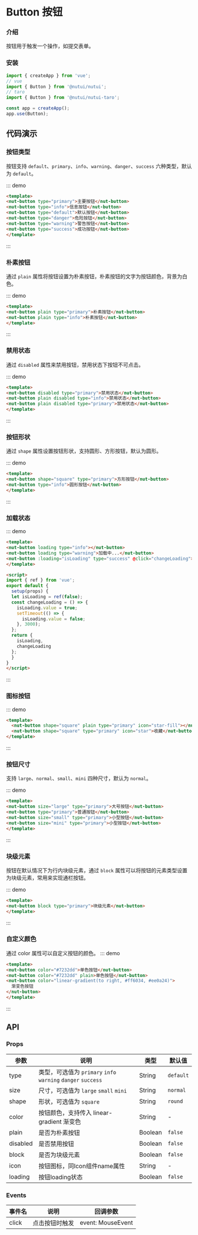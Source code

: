 # Button 按钮

### 介绍

按钮用于触发一个操作，如提交表单。

### 安装

``` javascript
import { createApp } from 'vue';
// vue
import { Button } from '@nutui/nutui';
// taro
import { Button } from '@nutui/nutui-taro';

const app = createApp();
app.use(Button);
```

## 代码演示

### 按钮类型

按钮支持 `default`、`primary`、`info`、`warning`、`danger`、`success` 六种类型，默认为 `default`。

::: demo
```html
<template>
<nut-button type="primary">主要按钮</nut-button>
<nut-button type="info">信息按钮</nut-button>
<nut-button type="default">默认按钮</nut-button>
<nut-button type="danger">危险按钮</nut-button>
<nut-button type="warning">警告按钮</nut-button>
<nut-button type="success">成功按钮</nut-button>
</template>
```
:::
### 朴素按钮

通过 `plain` 属性将按钮设置为朴素按钮，朴素按钮的文字为按钮颜色，背景为白色。

::: demo
```html
<template>
<nut-button plain type="primary">朴素按钮</nut-button>
<nut-button plain type="info">朴素按钮</nut-button>
</template>
```
:::

### 禁用状态

通过 `disabled` 属性来禁用按钮，禁用状态下按钮不可点击。

::: demo
```html
<template>
<nut-button disabled type="primary">禁用状态</nut-button>
<nut-button plain disabled type="info">禁用状态</nut-button>
<nut-button plain disabled type="primary">禁用状态</nut-button>
</template>
```
:::
### 按钮形状

通过 `shape` 属性设置按钮形状，支持圆形、方形按钮，默认为圆形。

::: demo
```html
<template>
<nut-button shape="square" type="primary">方形按钮</nut-button>
<nut-button type="info">圆形按钮</nut-button>
</template>
```
:::
### 加载状态

::: demo
```html
<template>
<nut-button loading type="info"></nut-button>
<nut-button loading type="warning">加载中...</nut-button>
<nut-button :loading="isLoading" type="success" @click="changeLoading">Click me!</nut-button>
</template>

<script>
import { ref } from 'vue';
export default {
  setup(props) {
  let isLoading = ref(false);
  const changeLoading = () => {
    isLoading.value = true;
    setTimeout(() => {
      isLoading.value = false;
    }, 3000);
  };
  return {
    isLoading,
    changeLoading
  };
  }
}
</script>
```
:::
### 图标按钮

::: demo
```html
<template>
  <nut-button shape="square" plain type="primary" icon="star-fill"></nut-button>
  <nut-button shape="square" type="primary" icon="star">收藏</nut-button>
</template>
```
:::

### 按钮尺寸

支持 `large`、`normal`、`small`、`mini` 四种尺寸，默认为 `normal`。

::: demo
```html
<template>
<nut-button size="large" type="primary">大号按钮</nut-button>
<nut-button type="primary">普通按钮</nut-button>
<nut-button size="small" type="primary">小型按钮</nut-button>
<nut-button size="mini" type="primary">小型按钮</nut-button>
</template>
```
:::
### 块级元素

按钮在默认情况下为行内块级元素，通过 `block` 属性可以将按钮的元素类型设置为块级元素，常用来实现通栏按钮。

::: demo
```html
<template>
<nut-button block type="primary">块级元素</nut-button>
</template>
```
:::
### 自定义颜色
通过 color 属性可以自定义按钮的颜色。
::: demo
```html
<template>
<nut-button color="#7232dd">单色按钮</nut-button>
<nut-button color="#7232dd" plain>单色按钮</nut-button>
<nut-button color="linear-gradient(to right, #ff6034, #ee0a24)">
  渐变色按钮
</nut-button>
</template>
```
:::
## API

### Props

| 参数         | 说明                             | 类型   | 默认值           |
|--------------|----------------------------------|--------|------------------|
| type         | 类型，可选值为 `primary` `info` `warning` `danger` `success` | String |`default`         |
| size        | 尺寸，可选值为 `large` `small` `mini`  | String | `normal`      |
| shape         | 形状，可选值为 `square` | String | `round`             |
| color | 按钮颜色，支持传入 linear-gradient 渐变色     | String | - |
| plain          | 	是否为朴素按钮                       | Boolean | `false`             |
| disabled          | 	是否禁用按钮                       | Boolean | `false`              |
| block          | 是否为块级元素                        | Boolean | `false`               |
| icon          | 按钮图标，同Icon组件name属性                        | String | -     |
| loading          | 按钮loading状态                        | Boolean | `false`               |

### Events

| 事件名 | 说明           | 回调参数     |
|--------|----------------|--------------|
| click  | 点击按钮时触发 | event: MouseEvent |

